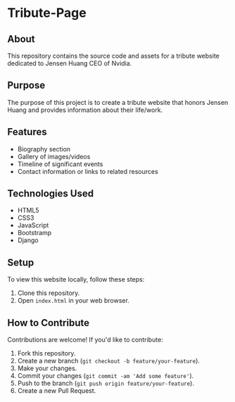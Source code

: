 # Tribute-Page

## About
This repository contains the source code and assets for a tribute website dedicated to Jensen Huang CEO of Nvidia.

## Purpose
The purpose of this project is to create a tribute website that honors Jensen Huang and provides information about their life/work.

## Features
- Biography section
- Gallery of images/videos
- Timeline of significant events
- Contact information or links to related resources

## Technologies Used
- HTML5
- CSS3
- JavaScript 
- Bootstramp
- Django

## Setup
To view this website locally, follow these steps:
1. Clone this repository.
2. Open `index.html` in your web browser.

## How to Contribute
Contributions are welcome! If you'd like to contribute:
1. Fork this repository.
2. Create a new branch (`git checkout -b feature/your-feature`).
3. Make your changes.
4. Commit your changes (`git commit -am 'Add some feature'`).
5. Push to the branch (`git push origin feature/your-feature`).
6. Create a new Pull Request.


